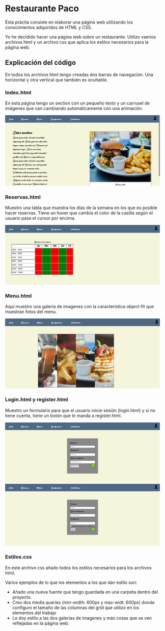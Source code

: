 # Restaurante Paco
Ésta práctia consiste en elaborar una página web utilizando los conocimientos adquiridos de HTML y CSS.

Yo he decidido hacer una página web sobre un restaurante. Utilizo vaerios archivos html y un archivo css que aplica los estilos necesarios para la página web.

## Explicación del código

En todos los archivos html tengo creadas dos barras de navegación. Una horizontal y otra vertical que también es ocultable.

### Index.html
En esta página tengo un section con un pequeño texto y un carrusel de imágenes que van cambiando automáticamente con una animación.

![](README/inicio.png)

### Reservas.html
Muestro una tabla que muestra los días de la semana en los que es posible hacer reservas. Tiene un hover que cambia el color de la casilla según el usuario pase el cursor por encima.

![](README/reserva.png)

### Menu.html
Aquí muestro una galería de imagenes con la característica object-fit que muestran fotos del menu.

![](README/menu.png)

### Login.html y register.html
Muestro un formulario para que el usuario inicie sesión (login.html) y si no tiene cuenta, tiene un botón que le manda a register.html.

![](README/login.png)
![](README/register.png)

### Estilos.css
En este archivo css añado todos los estilos necesarios para los archivos html.

Varios ejemplos de lo que los elementos a los que dan estilo son: 
- Añado una nueva fuente que tengo guardada en una carpeta dentro del proyecto.
- Creo dos media queries (min-width: 600px y max-widt: 600px) donde configuro el tamaño de las columnas del grid que utilizo en los elementos del trabajo
- Le doy estilo a las dos galerias de imagenes y más cosas que se ven reflejadas en la página web.